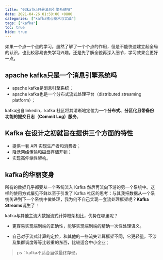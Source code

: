 ```yaml
---
title: "03kafka只是消息引擎系统吗"
date: 2021-04-26 01:50:00 +0800
categories: ["kafka核心技术与实战"]
tags: ["kafka"]
toc: true
hide: true
---
```




如果一个点一个点的学习，虽然了解了一个个点的作用，但是不能快速建立起全局的认识，也比较容易丧失学习兴趣，还是先了解全貌再深入细节，学习效果会更好一点。

## apache kafka只是一个消息引擎系统吗

- apache kafka是消息引擎系统；
- apache kafka也是一个分布式流式处理平台（distributed streaming platform）；

kafka出自linkedin，kafka 社区将其清晰地定位为一个**分布式、分区化且带备份功能的提交日志（Commit Log）服务**。

## **Kafka 在设计之初就旨在提供三个方面的特性**

- 提供一套 API 实现生产者和消费者；
- 降低网络传输和磁盘存储开销；
- 实现高伸缩性架构。

## kafka的华丽变身

所有的数据几乎都要从一个系统流入 Kafka 然后再流向下游的另一个系统中。这样的使用方式屡见不鲜以至于引发了 Kafka 社区的思考：与其我把数据从一个系统传递到下一个系统中做处理，我为何不自己实现一套流处理框架呢？**Kafka Streams**诞生了！

kafka与其他主流大数据流式计算框架相比，优势在哪里呢？

- 更容易实现端到端的正确性，能够实现端到端的精确一次性处理语义。

- 自己对于流式计算的定位，和其他的一些流失计算框架不同，它更轻量，不涉及集群调度等等比较重的东西，比较适合中小企业；



> ps：kafka不适合当做最终存储。